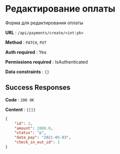 # Редактирование оплаты

Форма для редактирования оплаты

**URL** : `/api/payments/create/<int:pk>`

**Method** : `PATCH`, `PUT`

**Auth required** : Yes

**Permissions required** : IsAuthenticated

**Data constraints** : `{}`

## Success Responses

**Code** : `200 OK`

**Content** : `{[]}`

```json
{
    "id": 2,
    "amount": 2000.0,
    "status": "p",
    "date_pay": "2021-05-03",
    "check_in_out_id": 1
}
```
